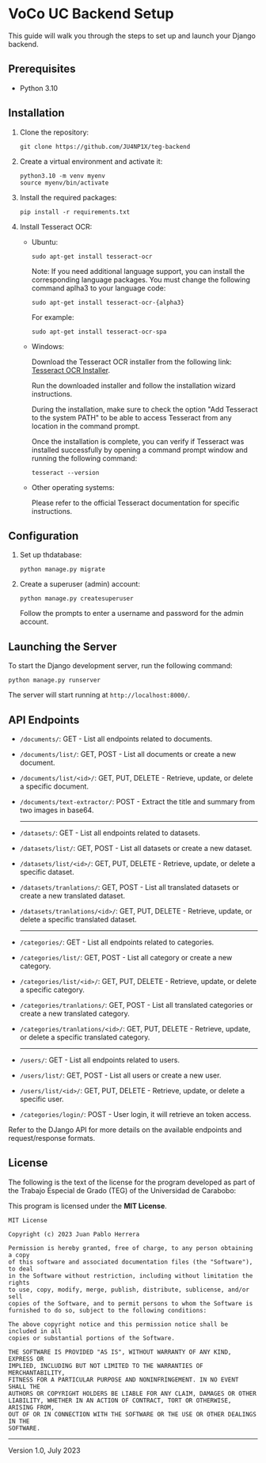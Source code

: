# VoCo UC Backend Setup

This guide will walk you through the steps to set up and launch your Django backend.

## Prerequisites

- Python 3.10

## Installation

1.  Clone the repository:

    ```shell
    git clone https://github.com/JU4NP1X/teg-backend
    ```

2.  Create a virtual environment and activate it:

    ```shell
    python3.10 -m venv myenv
    source myenv/bin/activate
    ```

3.  Install the required packages:

    ```shell
    pip install -r requirements.txt
    ```

4.  Install Tesseract OCR:

    - Ubuntu:

      ```shell
      sudo apt-get install tesseract-ocr
      ```

      Note: If you need additional language support, you can install the corresponding language packages. You must change the following command aplha3 to your language code:

      ```shell
      sudo apt-get install tesseract-ocr-{alpha3}
      ```

      For example:

      ```shell
      sudo apt-get install tesseract-ocr-spa
      ```

    - Windows:

      Download the Tesseract OCR installer from the following link: [Tesseract OCR Installer](https://github.com/UB-Mannheim/tesseract/wiki).

      Run the downloaded installer and follow the installation wizard instructions.

      During the installation, make sure to check the option "Add Tesseract to the system PATH" to be able to access Tesseract from any location in the command prompt.

      Once the installation is complete, you can verify if Tesseract was installed successfully by opening a command prompt window and running the following command:

      ```shell
      tesseract --version
      ```

    - Other operating systems:

      Please refer to the official Tesseract documentation for specific instructions.

## Configuration

1. Set up thdatabase:

   ```shell
   python manage.py migrate
   ```

2. Create a superuser (admin) account:

   ```shell
   python manage.py createsuperuser
   ```

   Follow the prompts to enter a username and password for the admin account.

## Launching the Server

To start the Django development server, run the following command:

```shell
python manage.py runserver
```

The server will start running at `http://localhost:8000/`.

## API Endpoints

- `/documents/`: GET - List all endpoints related to documents.
- `/documents/list/`: GET, POST - List all documents or create a new document.
- `/documents/list/<id>/`: GET, PUT, DELETE - Retrieve, update, or delete a specific document.
- `/documents/text-extractor/`: POST - Extract the title and summary from two images in base64.

  ***

- `/datasets/`: GET - List all endpoints related to datasets.
- `/datasets/list/`: GET, POST - List all datasets or create a new dataset.
- `/datasets/list/<id>/`: GET, PUT, DELETE - Retrieve, update, or delete a specific dataset.
- `/datasets/tranlations/`: GET, POST - List all translated datasets or create a new translated dataset.
- `/datasets/tranlations/<id>/`: GET, PUT, DELETE - Retrieve, update, or delete a specific translated dataset.

  ***

- `/categories/`: GET - List all endpoints related to categories.
- `/categories/list/`: GET, POST - List all category or create a new category.
- `/categories/list/<id>/`: GET, PUT, DELETE - Retrieve, update, or delete a specific category.
- `/categories/tranlations/`: GET, POST - List all translated categories or create a new translated category.
- `/categories/tranlations/<id>/`: GET, PUT, DELETE - Retrieve, update, or delete a specific translated category.

  ***

- `/users/`: GET - List all endpoints related to users.
- `/users/list/`: GET, POST - List all users or create a new user.
- `/users/list/<id>/`: GET, PUT, DELETE - Retrieve, update, or delete a specific user.
- `/categories/login/`: POST - User login, it will retrieve an token access.

Refer to the DJango API for more details on the available endpoints and request/response formats.

## License

The following is the text of the license for the program developed as part of the Trabajo Especial de Grado (TEG) of the Universidad de Carabobo:

This program is licensed under the **MIT License**.

    MIT License

    Copyright (c) 2023 Juan Pablo Herrera

    Permission is hereby granted, free of charge, to any person obtaining a copy
    of this software and associated documentation files (the "Software"), to deal
    in the Software without restriction, including without limitation the rights
    to use, copy, modify, merge, publish, distribute, sublicense, and/or sell
    copies of the Software, and to permit persons to whom the Software is
    furnished to do so, subject to the following conditions:

    The above copyright notice and this permission notice shall be included in all
    copies or substantial portions of the Software.

    THE SOFTWARE IS PROVIDED "AS IS", WITHOUT WARRANTY OF ANY KIND, EXPRESS OR
    IMPLIED, INCLUDING BUT NOT LIMITED TO THE WARRANTIES OF MERCHANTABILITY,
    FITNESS FOR A PARTICULAR PURPOSE AND NONINFRINGEMENT. IN NO EVENT SHALL THE
    AUTHORS OR COPYRIGHT HOLDERS BE LIABLE FOR ANY CLAIM, DAMAGES OR OTHER
    LIABILITY, WHETHER IN AN ACTION OF CONTRACT, TORT OR OTHERWISE, ARISING FROM,
    OUT OF OR IN CONNECTION WITH THE SOFTWARE OR THE USE OR OTHER DEALINGS IN THE
    SOFTWARE.

---

Version 1.0, July 2023

```

```
